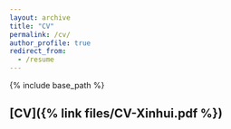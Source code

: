 ```yaml
---
layout: archive
title: "CV"
permalink: /cv/
author_profile: true
redirect_from:
  - /resume
---
```


{% include base_path %}

## [CV]({% link files/CV-Xinhui.pdf %})